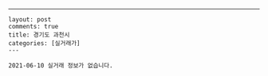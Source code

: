 ---
    layout: post
    comments: true
    title: 경기도 과천시
    categories: [실거래가]
    ---

    2021-06-10 실거래 정보가 없습니다.

    